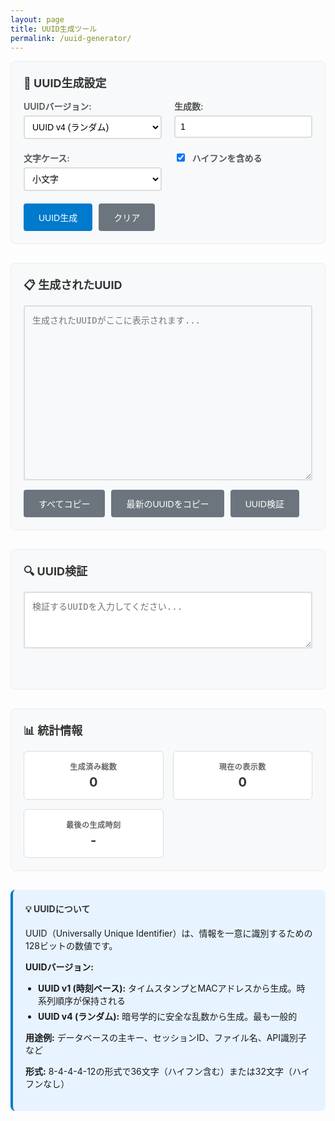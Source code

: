 ```yaml
---
layout: page
title: UUID生成ツール
permalink: /uuid-generator/
---
```


<div class="uuid-generator">
  <div class="tool-section">
    <h3>🎲 UUID生成設定</h3>
    <div class="settings-grid">
      <div class="setting-item">
        <label for="uuidVersion">UUIDバージョン:</label>
        <select id="uuidVersion">
          <option value="4" selected>UUID v4 (ランダム)</option>
          <option value="1">UUID v1 (時刻ベース)</option>
        </select>
      </div>
      <div class="setting-item">
        <label for="uuidCount">生成数:</label>
        <input type="number" id="uuidCount" min="1" max="50" value="1">
      </div>
      <div class="setting-item">
        <label for="uuidCase">文字ケース:</label>
        <select id="uuidCase">
          <option value="lower" selected>小文字</option>
          <option value="upper">大文字</option>
        </select>
      </div>
      <div class="setting-item">
        <label>
          <input type="checkbox" id="includeHyphens" checked> ハイフンを含める
        </label>
      </div>
    </div>
    <div class="button-group">
      <button id="generateBtn" class="btn btn-primary">UUID生成</button>
      <button id="clearBtn" class="btn">クリア</button>
    </div>
  </div>
  
  <div class="tool-section">
    <h3>📋 生成されたUUID</h3>
    <textarea id="uuidOutput" placeholder="生成されたUUIDがここに表示されます..." rows="12" readonly></textarea>
    <div class="button-group">
      <button id="copyAllBtn" class="btn">すべてコピー</button>
      <button id="copyLastBtn" class="btn">最新のUUIDをコピー</button>
      <button id="validateBtn" class="btn">UUID検証</button>
    </div>
  </div>
  
  <div class="tool-section">
    <h3>🔍 UUID検証</h3>
    <textarea id="validateInput" placeholder="検証するUUIDを入力してください..." rows="3"></textarea>
    <div id="validationResult" class="validation-result"></div>
  </div>
  
  <div class="tool-section">
    <h3>📊 統計情報</h3>
    <div class="stats-grid">
      <div class="stat-item">
        <span class="stat-label">生成済み総数</span>
        <span class="stat-value" id="totalGenerated">0</span>
      </div>
      <div class="stat-item">
        <span class="stat-label">現在の表示数</span>
        <span class="stat-value" id="currentCount">0</span>
      </div>
      <div class="stat-item">
        <span class="stat-label">最後の生成時刻</span>
        <span class="stat-value" id="lastGenerated">-</span>
      </div>
    </div>
  </div>
  
  <div class="info-section">
    <h4>💡 UUIDについて</h4>
    <p>UUID（Universally Unique Identifier）は、情報を一意に識別するための128ビットの数値です。</p>
    <div class="uuid-info">
      <p><strong>UUIDバージョン:</strong></p>
      <ul>
        <li><strong>UUID v1 (時刻ベース):</strong> タイムスタンプとMACアドレスから生成。時系列順序が保持される</li>
        <li><strong>UUID v4 (ランダム):</strong> 暗号学的に安全な乱数から生成。最も一般的</li>
      </ul>
      <p><strong>用途例:</strong> データベースの主キー、セッションID、ファイル名、API識別子など</p>
      <p><strong>形式:</strong> 8-4-4-4-12の形式で36文字（ハイフン含む）または32文字（ハイフンなし）</p>
    </div>
  </div>
</div>

<script>
function initUUIDGenerator() {
  const uuidVersion = document.getElementById('uuidVersion');
  const uuidCount = document.getElementById('uuidCount');
  const uuidCase = document.getElementById('uuidCase');
  const includeHyphens = document.getElementById('includeHyphens');
  const uuidOutput = document.getElementById('uuidOutput');
  const validateInput = document.getElementById('validateInput');
  const validationResult = document.getElementById('validationResult');
  
  const generateBtn = document.getElementById('generateBtn');
  const clearBtn = document.getElementById('clearBtn');
  const copyAllBtn = document.getElementById('copyAllBtn');
  const copyLastBtn = document.getElementById('copyLastBtn');
  const validateBtn = document.getElementById('validateBtn');
  
  const totalGenerated = document.getElementById('totalGenerated');
  const currentCount = document.getElementById('currentCount');
  const lastGenerated = document.getElementById('lastGenerated');
  
  let generatedUUIDs = [];
  let totalGeneratedCount = 0;

  // UUID v4生成（ランダム）
  function generateUUIDv4() {
    const bytes = new Uint8Array(16);
    crypto.getRandomValues(bytes);
    
    // バージョンとバリアントビットを設定
    bytes[6] = (bytes[6] & 0x0f) | 0x40; // version 4
    bytes[8] = (bytes[8] & 0x3f) | 0x80; // variant 10
    
    const hex = Array.from(bytes, byte => byte.toString(16).padStart(2, '0')).join('');
    return formatUUID(hex);
  }

  // UUID v1生成（時刻ベース）
  function generateUUIDv1() {
    // 現在時刻（100ナノ秒単位、1582年10月15日からの経過時間）
    const now = Date.now();
    const timestamp = (now * 10000) + 0x01b21dd213814000;
    
    // タイムスタンプを分割
    const timeLow = timestamp & 0xffffffff;
    const timeMid = (timestamp >>> 32) & 0xffff;
    const timeHi = ((timestamp >>> 48) & 0x0fff) | 0x1000; // version 1
    
    // クロックシーケンス（ランダム）
    const clockSeq = crypto.getRandomValues(new Uint16Array(1))[0] & 0x3fff | 0x8000;
    
    // ノード（MACアドレスの代わりにランダム値を使用、プライバシー保護）
    const node = crypto.getRandomValues(new Uint8Array(6));
    node[0] |= 0x01; // マルチキャストビットを設定（ランダム生成を示す）
    
    // UUIDを構築
    const hex = [
      timeLow.toString(16).padStart(8, '0'),
      timeMid.toString(16).padStart(4, '0'),
      timeHi.toString(16).padStart(4, '0'),
      clockSeq.toString(16).padStart(4, '0'),
      Array.from(node, byte => byte.toString(16).padStart(2, '0')).join('')
    ].join('');
    
    return formatUUID(hex);
  }

  // UUID形式設定
  function formatUUID(hex) {
    let uuid = hex;
    
    if (includeHyphens.checked) {
      uuid = [
        hex.substr(0, 8),
        hex.substr(8, 4),
        hex.substr(12, 4),
        hex.substr(16, 4),
        hex.substr(20, 12)
      ].join('-');
    }
    
    return uuidCase.value === 'upper' ? uuid.toUpperCase() : uuid.toLowerCase();
  }

  // UUID検証
  function validateUUID(uuid) {
    // ハイフンを除去
    const cleaned = uuid.replace(/-/g, '');
    
    // 基本形式チェック
    if (!/^[0-9a-fA-F]{32}$/.test(cleaned)) {
      return { valid: false, message: '無効な形式です。32文字の16進数である必要があります。' };
    }
    
    // バージョン取得
    const version = parseInt(cleaned[12], 16);
    if (version < 1 || version > 5) {
      return { valid: false, message: '無効なUUIDバージョンです。' };
    }
    
    // バリアント確認
    const variant = parseInt(cleaned[16], 16);
    if ((variant & 0x8) === 0) {
      return { valid: false, message: '無効なUUIDバリアントです。' };
    }
    
    return { 
      valid: true, 
      message: `有効なUUID v${version}です。`,
      version: version,
      format: uuid.includes('-') ? 'ハイフンあり' : 'ハイフンなし'
    };
  }

  function showMessage(element, message, type = 'success') {
    const existingMsg = element.parentNode.querySelector('.error, .success, .info');
    if (existingMsg) {
      existingMsg.remove();
    }
    
    const msgDiv = document.createElement('div');
    msgDiv.className = type;
    msgDiv.textContent = message;
    element.parentNode.appendChild(msgDiv);
    
    setTimeout(() => {
      if (msgDiv.parentNode) {
        msgDiv.remove();
      }
    }, 3000);
  }

  function updateStats() {
    totalGenerated.textContent = totalGeneratedCount;
    currentCount.textContent = generatedUUIDs.length;
    lastGenerated.textContent = generatedUUIDs.length > 0 ? 
      new Date().toLocaleTimeString('ja-JP') : '-';
  }

  // UUID生成
  function generateUUIDs() {
    const version = uuidVersion.value;
    const count = Math.min(Math.max(parseInt(uuidCount.value) || 1, 1), 50);
    
    const newUUIDs = [];
    for (let i = 0; i < count; i++) {
      const uuid = version === '1' ? generateUUIDv1() : generateUUIDv4();
      newUUIDs.push(uuid);
    }
    
    generatedUUIDs = newUUIDs;
    totalGeneratedCount += count;
    
    uuidOutput.value = generatedUUIDs.join('\n');
    updateStats();
    showMessage(uuidOutput, `${count}個のUUID v${version}を生成しました`);
  }

  // コピー機能
  function copyToClipboard(text, successMessage) {
    if (!text) {
      showMessage(uuidOutput, 'コピーするUUIDがありません', 'error');
      return;
    }
    
    if (navigator.clipboard) {
      navigator.clipboard.writeText(text).then(() => {
        showMessage(uuidOutput, successMessage);
      }).catch(() => {
        showMessage(uuidOutput, 'コピーに失敗しました', 'error');
      });
    } else {
      // フォールバック
      const textArea = document.createElement('textarea');
      textArea.value = text;
      document.body.appendChild(textArea);
      textArea.select();
      try {
        document.execCommand('copy');
        showMessage(uuidOutput, successMessage);
      } catch (err) {
        showMessage(uuidOutput, 'コピーに失敗しました', 'error');
      }
      document.body.removeChild(textArea);
    }
  }

  // UUID検証
  function performValidation() {
    const input = validateInput.value.trim();
    if (!input) {
      validationResult.innerHTML = '<div class="error">検証するUUIDを入力してください</div>';
      return;
    }
    
    const result = validateUUID(input);
    const className = result.valid ? 'success' : 'error';
    let message = result.message;
    
    if (result.valid) {
      message += `<br><small>バージョン: ${result.version}, 形式: ${result.format}</small>`;
    }
    
    validationResult.innerHTML = `<div class="${className}">${message}</div>`;
  }

  // イベントリスナー
  generateBtn.addEventListener('click', generateUUIDs);
  
  clearBtn.addEventListener('click', function() {
    generatedUUIDs = [];
    uuidOutput.value = '';
    validateInput.value = '';
    validationResult.innerHTML = '';
    updateStats();
  });
  
  copyAllBtn.addEventListener('click', function() {
    copyToClipboard(uuidOutput.value, 'すべてのUUIDをコピーしました');
  });
  
  copyLastBtn.addEventListener('click', function() {
    const lastUUID = generatedUUIDs[generatedUUIDs.length - 1];
    copyToClipboard(lastUUID, '最新のUUIDをコピーしました');
  });
  
  validateBtn.addEventListener('click', performValidation);
  
  // リアルタイム検証
  validateInput.addEventListener('input', function() {
    if (this.value.trim()) {
      performValidation();
    } else {
      validationResult.innerHTML = '';
    }
  });
  
  // Enterキーで生成
  document.addEventListener('keydown', function(e) {
    if (e.ctrlKey && e.key === 'Enter') {
      generateUUIDs();
    }
  });

  // 初期化
  updateStats();
}

// ページ読み込み後に初期化
if (document.readyState === 'loading') {
  document.addEventListener('DOMContentLoaded', initUUIDGenerator);
} else {
  initUUIDGenerator();
}
</script>

<style>
.uuid-generator {
  max-width: none;
  margin: 0;
}

.tool-section {
  margin-bottom: 30px;
  padding: 20px;
  background: #f8f9fa;
  border-radius: 8px;
  border: 1px solid #e9ecef;
}

.tool-section h3 {
  margin-top: 0;
  margin-bottom: 15px;
  color: #333;
  font-size: 18px;
}

.settings-grid {
  display: grid;
  grid-template-columns: repeat(auto-fit, minmax(200px, 1fr));
  gap: 20px;
  margin-bottom: 20px;
}

.setting-item label {
  display: block;
  font-weight: 600;
  color: #555;
  margin-bottom: 5px;
}

.setting-item select,
.setting-item input[type="number"] {
  width: 100%;
  padding: 8px;
  border: 2px solid #ddd;
  border-radius: 4px;
  font-size: 14px;
  background: white;
}

.setting-item input[type="checkbox"] {
  margin-right: 8px;
}

.tool-section textarea {
  width: 100%;
  padding: 12px;
  border: 2px solid #ddd;
  border-radius: 4px;
  font-family: 'Monaco', 'Menlo', 'Ubuntu Mono', monospace;
  font-size: 14px;
  line-height: 1.5;
  resize: vertical;
  box-sizing: border-box;
  margin-bottom: 15px;
}

.tool-section textarea:focus {
  outline: none;
  border-color: #007acc;
}

.tool-section textarea[readonly] {
  background-color: #f8f9fa;
  color: #333;
}

.button-group {
  display: flex;
  gap: 10px;
  flex-wrap: wrap;
}

.btn {
  padding: 12px 24px;
  background: #6c757d;
  color: white;
  border: none;
  border-radius: 4px;
  cursor: pointer;
  font-size: 14px;
  font-weight: 500;
  transition: background-color 0.2s ease;
}

.btn-primary {
  background: #007acc;
}

.btn:hover {
  opacity: 0.8;
}

.btn:active {
  transform: translateY(1px);
}

.stats-grid {
  display: grid;
  grid-template-columns: repeat(auto-fit, minmax(180px, 1fr));
  gap: 15px;
}

.stat-item {
  background: white;
  padding: 15px;
  border-radius: 6px;
  border: 1px solid #ddd;
  text-align: center;
  transition: background-color 0.2s ease;
}

.stat-item:hover {
  background: #f8f9fa;
}

.stat-label {
  display: block;
  font-size: 12px;
  font-weight: 600;
  color: #666;
  margin-bottom: 5px;
  text-transform: uppercase;
  letter-spacing: 0.5px;
}

.stat-value {
  display: block;
  font-size: 20px;
  font-weight: bold;
  color: #333;
}

.validation-result {
  margin-top: 10px;
  min-height: 20px;
}

.info-section {
  background: #e7f3ff;
  padding: 20px;
  border-radius: 8px;
  border-left: 4px solid #007acc;
}

.info-section h4 {
  margin-top: 0;
  color: #333;
}

.uuid-info ul {
  margin: 10px 0;
  padding-left: 20px;
}

.uuid-info li {
  margin: 5px 0;
}

.success {
  color: #155724;
  background: #d4edda;
  padding: 10px;
  border-radius: 4px;
  margin-top: 10px;
}

.error {
  color: #721c24;
  background: #f8d7da;
  padding: 10px;
  border-radius: 4px;
  margin-top: 10px;
}

.info {
  color: #0c5460;
  background: #d1ecf1;
  padding: 10px;
  border-radius: 4px;
  margin-top: 10px;
}

@media (max-width: 768px) {
  .settings-grid,
  .stats-grid {
    grid-template-columns: 1fr;
  }
  
  .button-group {
    flex-direction: column;
  }
  
  .btn {
    width: 100%;
  }
}
</style>